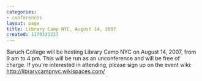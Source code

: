 ```yaml
---
categories:
- conferences
layout: page
title: Library Camp NYC, August 14, 2007
created: 1179333327
---
```

Baruch College will be hosting Library Camp NYC on August 14, 2007, from 9 am to 4 pm. This will be run as an unconference and will be free of charge. If you're interested in attending, please sign up on the event wiki: <a href="http://librarycampnyc.wikispaces.com/">http://librarycampnyc.wikispaces.com/</a>
